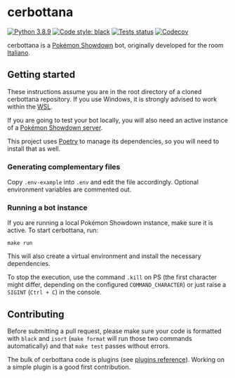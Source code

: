 # cerbottana

[![Python 3.8.9](https://img.shields.io/badge/python-3.8.9-blue.svg)](https://www.python.org/downloads/release/python-389/)
[![Code style: black](https://img.shields.io/badge/code%20style-black-000000.svg)](https://github.com/psf/black)
[![Tests status](https://img.shields.io/github/workflow/status/Parnassius/cerbottana/main/master?event=push&label=tests)](https://github.com/Parnassius/cerbottana/actions?query=workflow%3Amain)
[![Codecov](https://img.shields.io/codecov/c/gh/Parnassius/cerbottana/master?token=RYDAXOWCUS)](https://codecov.io/gh/Parnassius/cerbottana)

cerbottana is a [Pokémon Showdown](https://play.pokemonshowdown.com/) bot, originally developed for the room [Italiano](https://play.pokemonshowdown.com/italiano).

## Getting started

These instructions assume you are in the root directory of a cloned cerbottana repository. If you use Windows, it is strongly advised to work within the [WSL](https://docs.microsoft.com/en-us/windows/wsl).

If you are going to test your bot locally, you will also need an active instance of a [Pokémon Showdown server](https://github.com/smogon/pokemon-showdown).

This project uses [Poetry](https://python-poetry.org/) to manage its dependencies, so you will need to install that as well.

### Generating complementary files

Copy `.env-example` into `.env` and edit the file accordingly. Optional environment variables are commented out.

### Running a bot instance

If you are running a local Pokémon Showdown instance, make sure it is active. To start cerbottana, run:

    make run

This will also create a virtual environment and install the necessary dependencies.

To stop the execution, use the command `.kill` on PS (the first character might differ, depending on the configured `COMMAND_CHARACTER`) or just raise a `SIGINT` (`Ctrl + C`) in the console.

## Contributing

Before submitting a pull request, please make sure your code is formatted with `black` and `isort` (`make format` will run those two commands automatically) and that `make test` passes without errors.

The bulk of cerbottana code is plugins (see [plugins reference](plugins/README.md)). Working on a simple plugin is a good first contribution.
